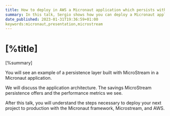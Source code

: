 ```yaml
---
title: How to deploy in AWS a Micronaut application which persists with MicroStream?
summary: In this talk, Sergio shows how you can deploy a Micronaut application that uses MicroStream for persistence to Amazon Web Services (AWS). 
date_published: 2023-01-31T19:36:59+01:00
keywords:micronaut,presentation,microstream
---
```


# [%title]
[%summary]

You will see an example of a persistence layer built with MicroStream in a Micronaut application. 

We will discuss the application architecture. The savings MicroStream persistence offers and the performance metrics we see.

After this talk, you will understand the steps necessary to deploy your next project to production with the Micronaut framework, Microstream, and AWS.